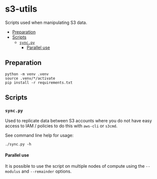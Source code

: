 # s3-utils <!-- omit in toc -->

Scripts used when manipulating S3 data.

- [Preparation](#preparation)
- [Scripts](#scripts)
  - [`sync.py`](#syncpy)
    - [Parallel use](#parallel-use)

## Preparation

```
python -m venv .venv
source .venv/*/activate
pip install -r requirements.txt
```

## Scripts

### `sync.py`

Used to replicate data between S3 accounts where you do not have easy access to IAM / policies to do this with `aws-cli`
or `s3cmd`.

See command line help for usage:

```
./sync.py -h
```

#### Parallel use

It is possible to use the script on multiple nodes of compute using the `--modulus` and `--remainder` options.
